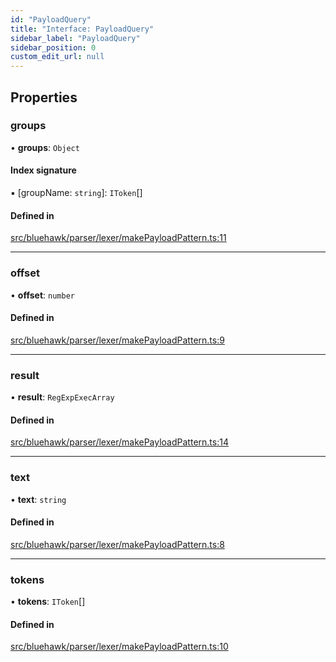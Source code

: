 ```yaml
---
id: "PayloadQuery"
title: "Interface: PayloadQuery"
sidebar_label: "PayloadQuery"
sidebar_position: 0
custom_edit_url: null
---
```


## Properties

### groups

• **groups**: `Object`

#### Index signature

▪ [groupName: `string`]: `IToken`[]

#### Defined in

[src/bluehawk/parser/lexer/makePayloadPattern.ts:11](https://github.com/krollins-mdb/bluehawk/blob/f65f7b1e/src/bluehawk/parser/lexer/makePayloadPattern.ts#L11)

___

### offset

• **offset**: `number`

#### Defined in

[src/bluehawk/parser/lexer/makePayloadPattern.ts:9](https://github.com/krollins-mdb/bluehawk/blob/f65f7b1e/src/bluehawk/parser/lexer/makePayloadPattern.ts#L9)

___

### result

• **result**: `RegExpExecArray`

#### Defined in

[src/bluehawk/parser/lexer/makePayloadPattern.ts:14](https://github.com/krollins-mdb/bluehawk/blob/f65f7b1e/src/bluehawk/parser/lexer/makePayloadPattern.ts#L14)

___

### text

• **text**: `string`

#### Defined in

[src/bluehawk/parser/lexer/makePayloadPattern.ts:8](https://github.com/krollins-mdb/bluehawk/blob/f65f7b1e/src/bluehawk/parser/lexer/makePayloadPattern.ts#L8)

___

### tokens

• **tokens**: `IToken`[]

#### Defined in

[src/bluehawk/parser/lexer/makePayloadPattern.ts:10](https://github.com/krollins-mdb/bluehawk/blob/f65f7b1e/src/bluehawk/parser/lexer/makePayloadPattern.ts#L10)

